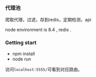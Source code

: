 ### 代理池
爬取代理，过滤，存到redis，定期检测，api

node environment  is 8.4 , redis .

### Getting  start
* npm install 
* node run



访问`localhost:5555/`可看到对应路由。



